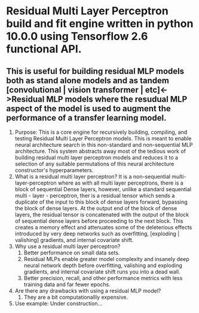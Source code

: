 #  Residual Multi Layer Perceptron build and fit engine written in python 10.0.0 using Tensorflow 2.6 functional API. 
## This is useful for building residual MLP models both as stand alone models and as tandem [convolutional | vision transformer | etc]<->Residual MLP models where the resudual MLP aspect of the model is used to augment the performance of a transfer learning model.

1. Purpose: This is a core engine for recursively building, compiling, and testing Residual Multi Layer Perceptron models. This is meant to enable neural architecture search in this non-standard and non-sequential MLP architecture. This system abstracts away most of the tedious work of building residual multi layer perceptron models and reduces it to a selection of any suitable permutations of this neural architecture constructor's hyperparameters.
2. What is a residual multi layer perceptron? It is a non-sequential multi-layer-perceptron where as with all multi layer perceptrons, there is a block of sequential Dense layers, however, unlike a standard sequential multi - layer - perceptron, ther is a residual tensor which sends a duplicate of the input to this block of dense layers forward, bypassing the block of dense layers. At the output end of the block of dense layers, the residual tensor is concatenated with the output of the block of sequential dense layers before proceeding to the next block. This creates a memory effect and attenuates some of the deleterious effects introduced by very deep networks such as overfitting, [exploding | valishing] gradients, and internal covariate shift. 
3. Why use a residual multi layer perceptron?
    1. Better performance on small data sets.
    2. Residual MLPs enable greater model complexity and insanely deep neural network depth before overfitting, valishing and exploding gradients, and internal covariate shift runs you into a dead wall.
    3. Better precision, recall, and other performance metrics with less training data and far fewer epochs.
4. Are there any drawbacks with using a residual MLP model?
    1. They are a bit computationallly expensive.    
4. Use example:
    Under construction...
